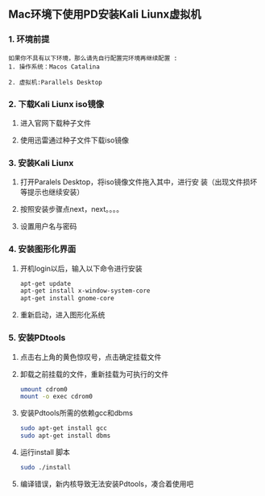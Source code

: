 ## Mac环境下使用PD安装Kali Liunx虚拟机
### 1. 环境前提
    如果你不具有以下环境，那么请先自行配置完环境再继续配置 :
    1. 操作系统：Macos Catalina  

    2. 虚拟机:Parallels Desktop
### 2. 下载Kali Liunx iso镜像
1. 进入官网下载种子文件  

2. 使用迅雷通过种子文件下载iso镜像
### 3. 安装Kali Liunx
1. 打开Paralels Desktop，将iso镜像文件拖入其中，进行安 装（出现文件损坏等提示也继续安装）  

2. 按照安装步骤点next，next。。。。  

3. 设置用户名与密码  

### 4. 安装图形化界面
1. 开机login以后，输入以下命令进行安装  
    ```bash
    apt-get update
    apt-get install x-window-system-core
    apt-get install gnome-core
    ```   

2. 重新启动，进入图形化系统  

### 5. 安装PDtools
1. 点击右上角的黄色惊叹号，点击确定挂载文件  

2. 卸载之前挂载的文件，重新挂载为可执行的文件  

    ```bash
    umount cdrom0
    mount -o exec cdrom0
    ```
3. 安装Pdtools所需的依赖gcc和dbms
    ```bash
    sudo apt-get install gcc
    sudo apt-get install dbms
    ```  

4. 运行install 脚本  

    ```bash
    sudo ./install
    ```
5. 编译错误，新内核导致无法安装Pdtools，凑合着使用吧
